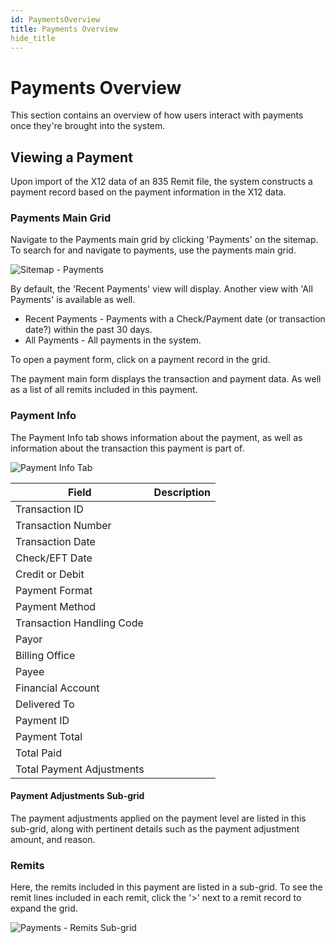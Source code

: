 ```yaml
---
id: PaymentsOverview
title: Payments Overview
hide_title
---
```


# **Payments Overview**
This section contains an overview of how users interact with payments once they're brought into the system.


## **Viewing a Payment**
Upon import of the X12 data of an 835 Remit file, the system constructs a payment record based on the payment information in the X12 data.

### **Payments Main Grid**

Navigate to the Payments main grid by clicking 'Payments' on the sitemap. To search for and navigate to payments, use the payments main grid.

![Sitemap - Payments](assets\Remits\Remits_Screenshots\Sitemap-Payments.png)

By default, the 'Recent Payments' view will display. Another view with 'All Payments' is available as well.

- Recent Payments - Payments with a Check/Payment date (or transaction date?) within the past 30 days. 
- All Payments - All payments in the system.

To open a payment form, click on a payment record in the grid.

The payment main form displays the transaction and payment data. As well as a list of all remits included in this payment.


### **Payment Info**
The Payment Info tab shows information about the payment, as well as information about the transaction this payment is part of. 

![Payment Info Tab](assets\Remits\Remits_Screenshots\PaymentInfoTab.png)

| Field | Description |
|---|---|
|Transaction ID |
|Transaction Number |
|Transaction Date |
|Check/EFT Date |
|Credit or Debit |
|Payment Format |
|Payment Method |
|Transaction Handling Code |
|Payor |
|Billing Office |
|Payee |
|Financial Account |
|Delivered To |
|Payment ID |
|Payment Total |
|Total Paid |
|Total Payment Adjustments |


#### **Payment Adjustments Sub-grid**
The payment adjustments applied on the payment level are listed in this sub-grid, along with pertinent details such as the payment adjustment amount, and reason.


### **Remits**
Here, the remits included in this payment are listed in a sub-grid. To see the remit lines included in each remit, click the '>' next to a remit record to expand the grid.

![Payments - Remits Sub-grid](assets\Remits\Remits_Screenshots\Payments-RemitsSub-grid.png)
